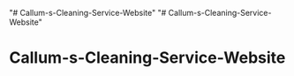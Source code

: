 "# Callum-s-Cleaning-Service-Website" 
"# Callum-s-Cleaning-Service-Website" 
# Callum-s-Cleaning-Service-Website
